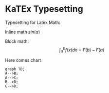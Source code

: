 # KaTEx Typesetting

Typesetting for Latex Math:

Inline math $sin(\alpha)$

Block math:
$$
  \int_{a}^{b} f(x)dx = F(b) - F(a)
$$

Here comes chart

~~~ mermaid
graph TD;
A-->B;
A-->C;
B-->D;
C-->D;
~~~